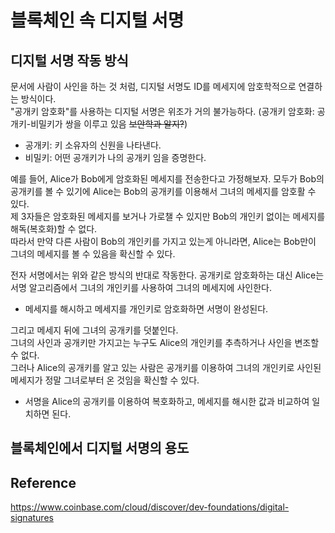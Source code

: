 # 블록체인 속 디지털 서명  

## 디지털 서명 작동 방식  
문서에 사람이 사인을 하는 것 처럼, 디지털 서명도 ID를 메세지에 암호학적으로 연결하는 방식이다.  
"공개키 암호화"를 사용하는 디지털 서명은 위조가 거의 불가능하다. (공개키 암호화: 공개키-비밀키가 쌍을 이루고 있음 ~~보안학과 알지?~~)  
* 공개키: 키 소유자의 신원을 나타낸다.
* 비밀키: 어떤 공개키가 나의 공개키 임을 증명한다.  

예를 들어, Alice가 Bob에게 암호화된 메세지를 전송한다고 가정해보자. 모두가 Bob의 공개키를 볼 수 있기에 Alice는 Bob의 공개키를 이용해서 그녀의 메세지를 암호활 수 있다.  
제 3자들은 암호화된 메세지를 보거나 가로챌 수 있지만 Bob의 개인키 없이는 메세지를 해독(복호화)할 수 없다.  
따라서 만약 다른 사람이 Bob의 개인키를 가지고 있는게 아니라면, Alice는 Bob만이 그녀의 메세지를 볼 수 있음을 확신할 수 있다.  

전자 서명에서는 위와 같은 방식의 반대로 작동한다. 공개키로 암호화하는 대신 Alice는 서명 알고리즘에서 그녀의 개인키를 사용하여 그녀의 메세지에 사인한다.  
* 메세지를 해시하고 메세지를 개인키로 암호화하면 서명이 완성된다.  

그리고 메세지 뒤에 그녀의 공개키를 덧붙인다.  
그녀의 사인과 공개키만 가지고는 누구도 Alice의 개인키를 추측하거나 사인을 변조할 수 없다.  
그러나 Alice의 공개키를 알고 있는 사람은 공개키를 이용하여 그녀의 개인키로 사인된 메세지가 정말 그녀로부터 온 것임을 확신할 수 있다.  
* 서명을 Alice의 공개키를 이용하여 복호화하고, 메세지를 해시한 값과 비교하여 일치하면 된다.  

## 블록체인에서 디지털 서명의 용도  







## Reference  
https://www.coinbase.com/cloud/discover/dev-foundations/digital-signatures  



